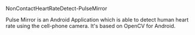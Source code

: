 NonContactHeartRateDetect-PulseMirror

Pulse Mirror is an Android Application which is able to detect human heart rate using the cell-phone camera. 
It's based on OpenCV for Android.
